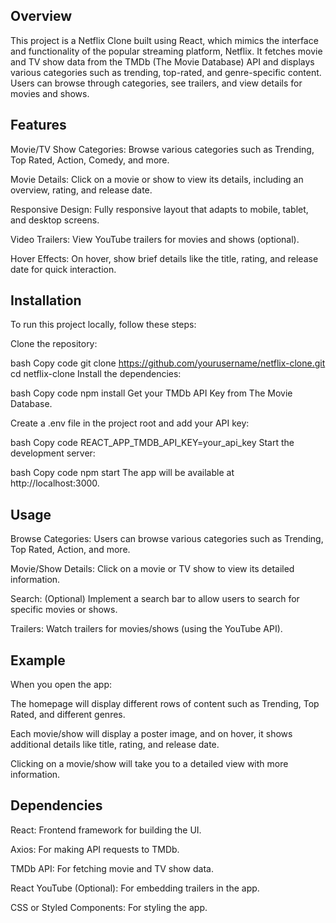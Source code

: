 ## Overview

This project is a Netflix Clone built using React, which mimics the interface and functionality of the popular streaming platform, Netflix. It fetches movie and TV show data from the TMDb (The Movie Database) API and displays various categories such as trending, top-rated, and genre-specific content. Users can browse through categories, see trailers, and view details for movies and shows.

## Features

Movie/TV Show Categories: Browse various categories such as Trending, Top Rated, Action, Comedy, and more.

Movie Details: Click on a movie or show to view its details, including an overview, rating, and release date.

Responsive Design: Fully responsive layout that adapts to mobile, tablet, and desktop screens.

Video Trailers: View YouTube trailers for movies and shows (optional).

Hover Effects: On hover, show brief details like the title, rating, and release date for quick interaction.

## Installation
To run this project locally, follow these steps:

Clone the repository:

bash
Copy code
git clone https://github.com/yourusername/netflix-clone.git
cd netflix-clone
Install the dependencies:

bash
Copy code
npm install
Get your TMDb API Key from The Movie Database.

Create a .env file in the project root and add your API key:

bash
Copy code
REACT_APP_TMDB_API_KEY=your_api_key
Start the development server:

bash
Copy code
npm start
The app will be available at http://localhost:3000.

## Usage

Browse Categories: Users can browse various categories such as Trending, Top Rated, Action, and more.

Movie/Show Details: Click on a movie or TV show to view its detailed information.

Search: (Optional) Implement a search bar to allow users to search for specific movies or shows.

Trailers: Watch trailers for movies/shows (using the YouTube API).


## Example
When you open the app:

The homepage will display different rows of content such as Trending, Top Rated, and different genres.

Each movie/show will display a poster image, and on hover, it shows additional details like title, rating, and release date.

Clicking on a movie/show will take you to a detailed view with more information.

## Dependencies

React: Frontend framework for building the UI.

Axios: For making API requests to TMDb.

TMDb API: For fetching movie and TV show data.

React YouTube (Optional): For embedding trailers in the app.

CSS or Styled Components: For styling the app.
